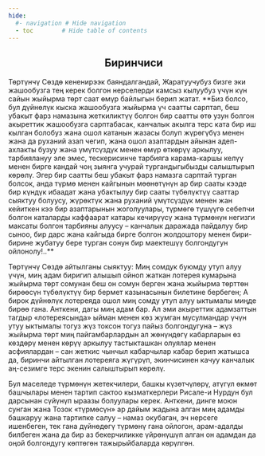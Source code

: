 ```yaml
---
hide:
  #- navigation # Hide navigation
  - toc        # Hide table of contents
---
```

<style>
    .t_center {
        text-align:center;
    }
</style>

<h2 class="t_center">Биринчиси</h2>
Төртүнчү Сөздө кененирээк баяндалгандай, Жаратуучубуз бизге эки жашообузга тең керек болгон нерселерди камсыз кылуубуз үчүн күн сайын жыйырма төрт саат өмүр байлыгын берип жатат. **Биз болсо, бул дүйнөлүк кыска жашообузга жыйырма үч саатты сарптап, беш убакыт фарз намазына жеткиликтүү болгон бир саатты өтө узун болгон акыреттик жашообузга сарптабасак, канчалык акылга терс ката бир иш кылган болобуз жана ошол катанын жазасы болуп жүрөгүбүз менен жана да руханий азап чегип, жана ошол азаптардын айынан адеп-ахлакты бузуу жана үмүтсүздүк менен өмүр өткөрүү аркылуу, тарбиялануу эле эмес, тескерисинче тарбияга карама-каршы келүү менен бирге кандай чоң зыянга учурай тургандыгыбызды салыштырып көрөлү. Эгер бир саатты беш убакыт фарз намазга сарптай турган болсок, анда түрмө менен кайгынын мөөнөтүнүн ар бир сааты кээде бир күндүк ибаадат жана убактылуу бир сааты түбөлүктүү сааттар сыяктуу болуусу, жүрөктүк жана руханий үмүтсүздүк менен жан кейиткен кээ бир азаптарынын жоголуулары, түрмөгө түшүүгө себепчи болгон каталарды каффаарат катары кечирүүсү жана түрмөнүн негизги максаты болгон тарбияны алуусу – канчалык даражада пайдалуу бир сыноо, бир дарс жана кайгыда бирге болгон жолдоштору менен бири-бирине жубатуу бере турган сонун бир маектешүү болгондугун ойлонолу!..**

Төртүнчү Сөздө айтылганы сыяктуу: Миң сомдук буюмду утуп алуу үчүн, миң адам биригип алышып ойноп жаткан лотерея кумарына жыйырма төрт сомунан беш он сомун берген жана жыйырма төрттөн бирөөсүн түбөлүктүү бир бермет казынасынын билетине бербеген; А бирок дүйнөлүк лотереяда ошол миң сомду утуп алуу ыктымалы миңде бирөө гана. Анткени, дагы миң адам бар. Ал эми акыреттик адамзаттын тагдыр «лотереясында» ыйман менен көз жумган мусулмандар үчүн утуу ыктымалы тогуз жүз токсон тогуз пайыз болгондугуна – жүз жыйырма төрт миң пайгамбарлардын ал жөнүндөгү кабарларын өз көздөрү менен көрүү аркылуу тастыкташкан олуялар менен асфиялардан – сан жеткис чынчыл кабарчылар кабар берип жатышса да, биринчи айтылган лотереяга жүгүрүп, экинчисинен качуу канчалык аң-сезимге терс экенин салыштырып көрөлү.

Бул маселеде түрмөнүн жетекчилери, башкы күзөтчүлөрү, атүгүл өкмөт башчылары менен тартип сактоо кызматкерлери Рисале-и Нурдун бул дарсынан сүйүнүп ыраазы болуулары керек. Анткени, динге моюн сунган жана Тозок «түрмөсүн» ар дайым жадына алган миң адамды башкаруу жана тартипке салуу – намаз окубаган, эч нерсеге ишенбеген, тек гана дүйнөдөгү түрмөнү гана ойлогон, арам-адалды билбеген жана да бир аз бекерчиликке үйрөнүшүп алган он адамдан да оңой болгондугу көптөгөн тажырыйбаларда көрүлгөн.